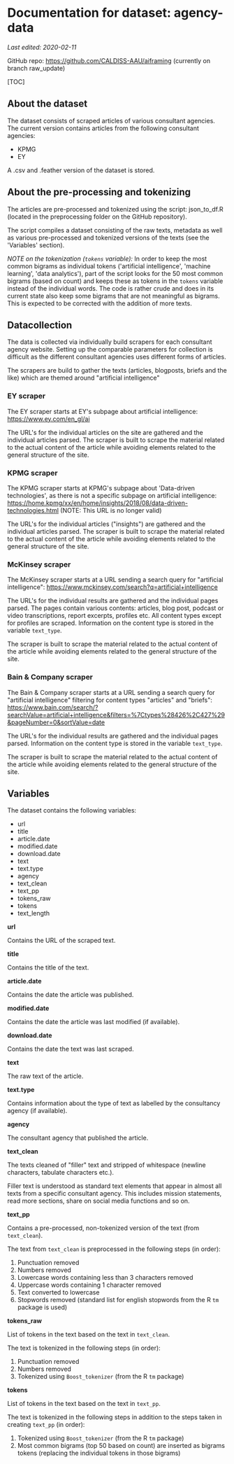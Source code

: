 # Documentation for dataset: agency-data

*Last edited: 2020-02-11*

GitHub repo: https://github.com/CALDISS-AAU/aiframing (currently on branch raw_update)

[TOC]

## About the dataset

The dataset consists of scraped articles of various consultant agencies. The current version contains articles from the following consultant agencies:

- KPMG
- EY

A .csv and .feather version of the dataset is stored.

## About the pre-processing and tokenizing

The articles are pre-processed and tokenized using the script: json_to_df.R (located in the preprocessing folder on the GitHub repository).

The script compiles a dataset consisting of the raw texts, metadata as well as various pre-processed and tokenized versions of the texts (see the 'Variables' section).

*NOTE on the tokenization (`tokens` variable):* In order to keep the most common bigrams as individual tokens ('artificial intelligence', 'machine learning', 'data analytics'), part of the script looks for the 50 most common bigrams (based on count) and keeps these as tokens in the `tokens` variable instead of the individual words.
The code is rather crude and does in its current state also keep some bigrams that are not meaningful as bigrams. This is expected to be corrected with the addition of more texts.

## Datacollection

The data is collected via individually build scrapers for each consultant agency website. Setting up the comparable parameters for collection is difficult as the different consultant agencies uses different forms of articles. 

The scrapers are build to gather the texts (articles, blogposts, briefs and the like) which are themed around "artificial intelligence"

### EY scraper

The EY scraper starts at EY's subpage about artificial intelligence: https://www.ey.com/en_gl/ai

The URL's for the individual articles on the site are gathered and the individual articles parsed. The scraper is built to scrape the material related to the actual content of the article while avoiding elements related to the general structure of the site.

### KPMG scraper

The KPMG scraper starts at KPMG's subpage about 'Data-driven technologies', as there is not a specific subpage on artificial intelligence: https://home.kpmg/xx/en/home/insights/2018/08/data-driven-technologies.html (NOTE: This URL is no longer valid)

The URL's for the individual articles ("insights") are gathered and the individual articles parsed. The scraper is built to scrape the material related to the actual content of the article while avoiding elements related to the general structure of the site.

### McKinsey scraper

The McKinsey scraper starts at a URL sending a search query for "artificial intelligence": https://www.mckinsey.com/search?q=artificial+intelligence

The URL's for the individual results are gathered and the individual pages parsed. The pages contain various contents: articles, blog post, podcast or video transcriptions, report excerpts, profiles etc. All content types except for profiles are scraped. Information on the content type is stored in the variable `text_type`.

The scraper is built to scrape the material related to the actual content of the article while avoiding elements related to the general structure of the site.

### Bain & Company scraper

The Bain & Company scraper starts at a URL sending a search query for "artificial intelligence" filtering for content types "articles" and "briefs": https://www.bain.com/search/?searchValue=artificial+intelligence&filters=%7Ctypes%28426%2C427%29&pageNumber=0&sortValue=date

The URL's for the individual results are gathered and the individual pages parsed. Information on the content type is stored in the variable `text_type`.

The scraper is built to scrape the material related to the actual content of the article while avoiding elements related to the general structure of the site.

## Variables

The dataset contains the following variables:

- url
- title
- article.date
- modified.date
- download.date
- text
- text.type
- agency
- text_clean
- text_pp
- tokens_raw
- tokens
- text_length

**url**

Contains the URL of the scraped text.

**title**

Contains the title of the text.

**article.date**

Contains the date the article was published.

**modified.date**

Contains the date the article was last modified (if available).

**download.date**

Contains the date the text was last scraped.

**text**

The raw text of the article.

**text.type**

Contains information about the type of text as labelled by the consultancy agency (if available).

**agency**

The consultant agency that published the article.

**text_clean**

The texts cleaned of "filler" text and stripped of whitespace (newline characters, tabulate characters etc.). 

Filler text is understood as standard text elements that appear in almost all texts from a specific consultant agency. This includes mission statements, read more sections, share on social media functions and so on.

**text_pp**

Contains a pre-processed, non-tokenized version of the text (from `text_clean`). 

The text from `text_clean` is preprocessed in the following steps (in order):

1. Punctuation removed
2. Numbers removed
3. Lowercase words containing less than 3 characters removed
4. Uppercase words containing 1 character removed
5. Text converted to lowercase
6. Stopwords removed (standard list for english stopwords from the R `tm` package is used)

**tokens_raw**

List of tokens in the text based on the text in `text_clean`. 

The text is tokenized in the following steps (in order):

1. Punctuation removed
2. Numbers removed
3. Tokenized using `Boost_tokenizer` (from the R `tm` package)

**tokens**

List of tokens in the text based on the text in `text_pp`.

The text is tokenized in the following steps in addition to the steps taken in creating `text_pp` (in order):

1. Tokenized using `Boost_tokenizer` (from the R `tm` package)
2. Most common bigrams (top 50 based on count) are inserted as bigrams tokens (replacing the individual tokens in those bigrams)